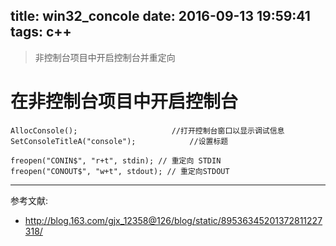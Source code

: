 title: win32_concole
date: 2016-09-13 19:59:41
tags: c++
---
>非控制台项目中开启控制台并重定向
<!--more-->

# 在非控制台项目中开启控制台

```
AllocConsole();						//打开控制台窗口以显示调试信息
SetConsoleTitleA("console");			//设置标题

freopen("CONIN$", "r+t", stdin); // 重定向 STDIN
freopen("CONOUT$", "w+t", stdout); // 重定向STDOUT
```

***
参考文献:
* http://blog.163.com/gjx_12358@126/blog/static/89536345201372811227318/
